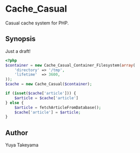 Cache\_Casual
=============

Casual cache system for PHP.

Synopsis
--------

Just a draft!

```php
<?php
$container = new Cache_Casual_Container_Filesystem(array(
    'directory' => '/tmp',
    'lifetime'  => 3600,
));
$cache = new Cache_Casual($container);

if (isset($cache['article'])) {
    $article = $cache['article']
} else {
    $article = fetchArticleFromDatabase();
    $cache['article'] = $article;
}
```

Author
------

Yuya Takeyama
